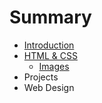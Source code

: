 # Summary

* [Introduction](README.md)
* [HTML & CSS](html_&_css.md)
   * [Images](images.md)
* Projects
* Web Design

